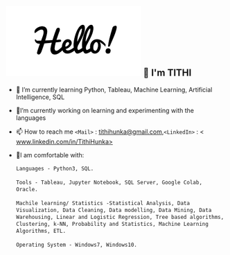 ![](https://github.com/TithiHunka/TithiHunka/blob/main/Images/images.png)
👋 I'm TITHI
-------------
- 🌱 I’m currently learning Python, Tableau, Machine Learning, Artificial Intelligence, SQL
- 🌱I’m currently working on learning and experimenting with the languages
- 📫 How to reach me `<Mail>` : <tithihunka@gmail.com>,`<LinkedIn>` : < www.linkedin.com/in/TithiHunka>
- 🌈I am comfortable with: 
      
      Languages - Python3, SQL.
     
      Tools - Tableau, Jupyter Notebook, SQL Server, Google Colab, Oracle.

      Machile learning/ Statistics -Statistical Analysis, Data Visualization, Data Cleaning, Data modelling, Data Mining, Data Warehousing, Linear and Logistic Regression, Tree based algorithms, Clustering, k-NN, Probability and Statistics, Machine Learning Algorithms, ETL.
      
      Operating System - Windows7, Windows10.
<!---
TithiHunka/TithiHunka is a ✨ special ✨ repository because its `README.md` (this file) appears on your GitHub profile.
You can click the Preview link to take a look at your changes.
--->
